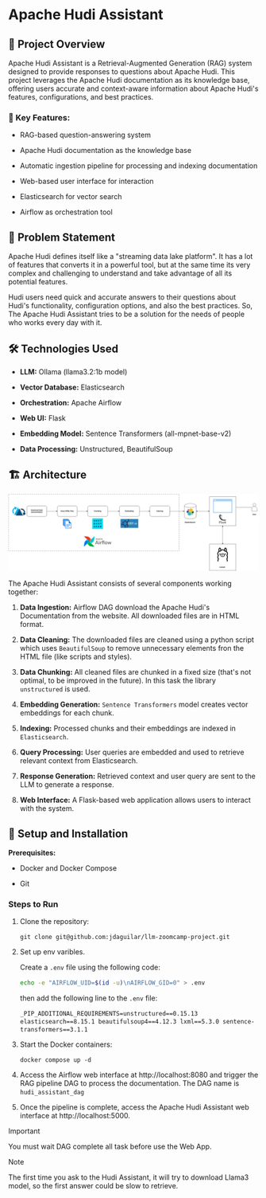 # Apache Hudi Assistant

## 📝 Project Overview

Apache Hudi Assistant is a Retrieval-Augmented Generation (RAG) system designed to provide responses to questions about Apache Hudi. This project leverages the Apache Hudi documentation as its knowledge base, offering users accurate and context-aware information about Apache Hudi's features, configurations, and best practices.

### 🎯 Key Features:

- RAG-based question-answering system

- Apache Hudi documentation as the knowledge base

- Automatic ingestion pipeline for processing and indexing documentation

- Web-based user interface for interaction

- Elasticsearch for vector search

- Airflow as orchestration tool

## 🚀 Problem Statement

Apache Hudi defines itself like a "streaming data lake platform". It has a lot of features that converts it in a powerful tool, but at the same time its very complex and challenging to understand and take advantage of all its potential features. 

Hudi users need quick and accurate answers to their questions about Hudi's functionality, configuration options, and also the best practices. So, The Apache Hudi Assistant tries to be a solution for the needs of people who works every day with it.

## 🛠️ Technologies Used

- **LLM:** Ollama (llama3.2:1b model)

- **Vector Database:** Elasticsearch

- **Orchestration:** Apache Airflow

- **Web UI:** Flask

- **Embedding Model:** Sentence Transformers (all-mpnet-base-v2)

- **Data Processing:** Unstructured, BeautifulSoup

## 🏗️ Architecture

![Architecture Diagram](static/architecture.png)

The Apache Hudi Assistant consists of several components working together:

1. **Data Ingestion:** Airflow DAG download the Apache Hudi's Documentation from the website. All downloaded files are in HTML format.

2. **Data Cleaning:** The downloaded files are cleaned using a python script which uses `BeautifulSoup` to remove unnecessary elements fron the HTML file (like scripts and styles).

3. **Data Chunking:** All cleaned files are chunked in a fixed size (that's not optimal, to be improved in the future). In this task the library `unstructured` is used.

4. **Embedding Generation:** `Sentence Transformers` model creates vector embeddings for each chunk.

5. **Indexing:** Processed chunks and their embeddings are indexed in `Elasticsearch`.

6. **Query Processing:** User queries are embedded and used to retrieve relevant context from Elasticsearch.

7. **Response Generation:** Retrieved context and user query are sent to the LLM to generate a response.

8. **Web Interface:** A Flask-based web application allows users to interact with the system.

## 🔧 Setup and Installation

**Prerequisites:** 

- Docker and Docker Compose

- Git

### Steps to Run

1. Clone the repository:

    ```
    git clone git@github.com:jdaguilar/llm-zoomcamp-project.git
    ```

2. Set up env varibles.

    Create a `.env` file using the following code:
    
    ```bash
    echo -e "AIRFLOW_UID=$(id -u)\nAIRFLOW_GID=0" > .env
    ```
    
    then add the following line to the `.env` file:
    
    ```
    _PIP_ADDITIONAL_REQUIREMENTS=unstructured==0.15.13 elasticsearch==8.15.1 beautifulsoup4==4.12.3 lxml==5.3.0 sentence-transformers==3.1.1
    ```
    
3. Start the Docker containers:

    ```
    docker compose up -d
    ```

4. Access the Airflow web interface at http://localhost:8080 and trigger the RAG pipeline DAG to process the documentation. The DAG name is `hudi_assistant_dag`

5. Once the pipeline is complete, access the Apache Hudi Assistant web interface at http://localhost:5000.

> [!IMPORTANT]  
> You must wait DAG complete all task before use the Web App.

> [!NOTE]
>The first time you ask to the Hudi Assistant, it will try to download Llama3 model, so the first answer could be slow to retrieve.
